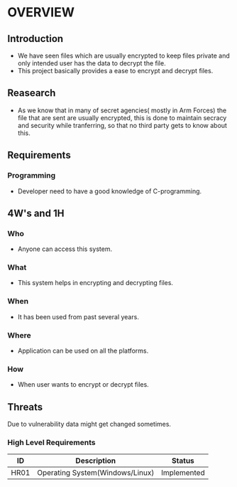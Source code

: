 # OVERVIEW

## Introduction

* We have seen files which are usually encrypted to keep files private and only intended user has the data to decrypt the file.
* This project basically provides a ease to encrypt and decrypt files.



## Reasearch

* As we know that in many of secret agencies( mostly in Arm Forces) the file that are sent are usually encrypted, this is done to maintain secracy and 
security while tranferring, so that no third party gets to know about this.

## Requirements
### Programming
* Developer need to have a good knowledge of C-programming.

## 4W's and 1H

### Who 
* Anyone can access this system.

### What
* This system helps in encrypting and decrypting files.

### When
* It has been used from past several years.

### Where
* Application can be used on all the platforms.

### How
* When user wants to encrypt or decrypt files.

## Threats
Due to vulnerability data might get changed sometimes.

### High Level Requirements

| ID | Description | Status |
|---|---|---|
| HR01 | Operating System(Windows/Linux) | Implemented |



